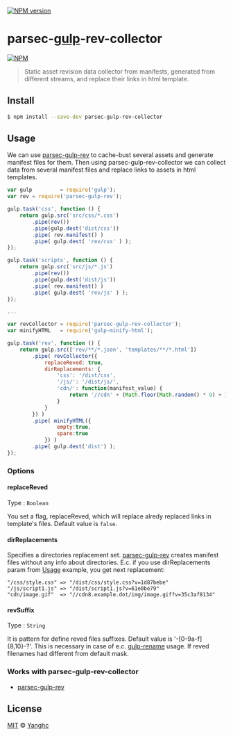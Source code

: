 [![NPM version](https://badge.fury.io/js/parsec-gulp-rev-collector.svg)](http://badge.fury.io/js/parsec-gulp-rev-collector)

# parsec-[gulp](https://github.com/wearefractal/gulp)-rev-collector

[![NPM](https://nodei.co/npm/parsec-gulp-rev-collector.png?downloads=true&stars=true)](https://nodei.co/npm/parsec-gulp-rev-collector/)

> Static asset revision data collector from manifests, generated from different streams, and replace their links in html template.

## Install

```sh
$ npm install --save-dev parsec-gulp-rev-collector
```

## Usage

We can use [parsec-gulp-rev](https://github.com/hqwlkj/parsec-gulp-rev) to cache-bust several assets and generate manifest files for them. Then using parsec-gulp-rev-collector we can collect data from several manifest files and replace links to assets in html templates.

```js
var gulp         = require('gulp');
var rev = require('parsec-gulp-rev');

gulp.task('css', function () {
    return gulp.src('src/css/*.css')
        .pipe(rev())
        .pipe(gulp.dest('dist/css'))
        .pipe( rev.manifest() )
        .pipe( gulp.dest( 'rev/css' ) );
});

gulp.task('scripts', function () {
    return gulp.src('src/js/*.js')
        .pipe(rev())
        .pipe(gulp.dest('dist/js'))
        .pipe( rev.manifest() )
        .pipe( gulp.dest( 'rev/js' ) );
});

...

var revCollector = require('parsec-gulp-rev-collector');
var minifyHTML   = require('gulp-minify-html');

gulp.task('rev', function () {
    return gulp.src(['rev/**/*.json', 'templates/**/*.html'])
        .pipe( revCollector({
            replaceReved: true,
            dirReplacements: {
                'css': '/dist/css',
                '/js/': '/dist/js/',
                'cdn/': function(manifest_value) {
                    return '//cdn' + (Math.floor(Math.random() * 9) + 1) + '.' + 'exsample.dot' + '/img/' + manifest_value;
                }
            }
        }) )
        .pipe( minifyHTML({
                empty:true,
                spare:true
            }) )
        .pipe( gulp.dest('dist') );
});
```

### Options

#### replaceReved

Type : `Boolean`

You set a flag, replaceReved, which will replace alredy replaced links in template's files. Default value is `false`.

#### dirReplacements

Specifies a directories replacement set. [parsec-gulp-rev](https://github.com/hqwlkj/parsec-gulp-rev) creates manifest files without any info about directories. E.c. if you use dirReplacements param from [Usage](#usage) example, you get next replacement:

```
"/css/style.css" => "/dist/css/style.css?v=1d87bebe"
"/js/script1.js" => "/dist/script1.js?v=61e0be79"
"cdn/image.gif"  => "//cdn8.example.dot/img/image.gif?v=35c3af8134"
```

#### revSuffix

Type : `String`

It is pattern for define reved files suffixes. Default value is '-[0-9a-f]{8,10}-?'. This is necessary in case of e.c. [gulp-rename](https://github.com/hparra/gulp-rename) usage. If reved filenames had different from default mask.


### Works with parsec-gulp-rev-collector

- [parsec-gulp-rev](https://github.com/hqwlkj/parsec-gulp-rev)

## License

[MIT](http://opensource.org/licenses/MIT) © [Yanghc](hqwlkj@outlook.com)
